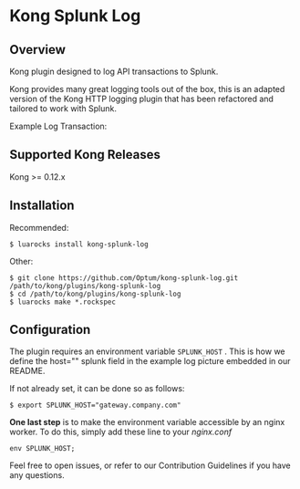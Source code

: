 # Kong Splunk Log
## Overview
Kong plugin designed to log API transactions to Splunk.

Kong provides many great logging tools out of the box, this is an adapted version of the Kong HTTP logging plugin that has been refactored and tailored to work with Splunk.

Example Log Transaction:


## Supported Kong Releases
Kong >= 0.12.x 

## Installation
Recommended:
```
$ luarocks install kong-splunk-log
```
Other:
```
$ git clone https://github.com/Optum/kong-splunk-log.git /path/to/kong/plugins/kong-splunk-log
$ cd /path/to/kong/plugins/kong-splunk-log
$ luarocks make *.rockspec
```

## Configuration
The plugin requires an environment variable `SPLUNK_HOST` . This is how we define the host="" splunk field in the example log picture embedded in our README.

If not already set, it can be done so as follows:
```
$ export SPLUNK_HOST="gateway.company.com"
```

**One last step** is to make the environment variable accessible by an nginx worker. To do this, simply add these line to your _nginx.conf_
```
env SPLUNK_HOST;
```

Feel free to open issues, or refer to our Contribution Guidelines if you have any questions.
